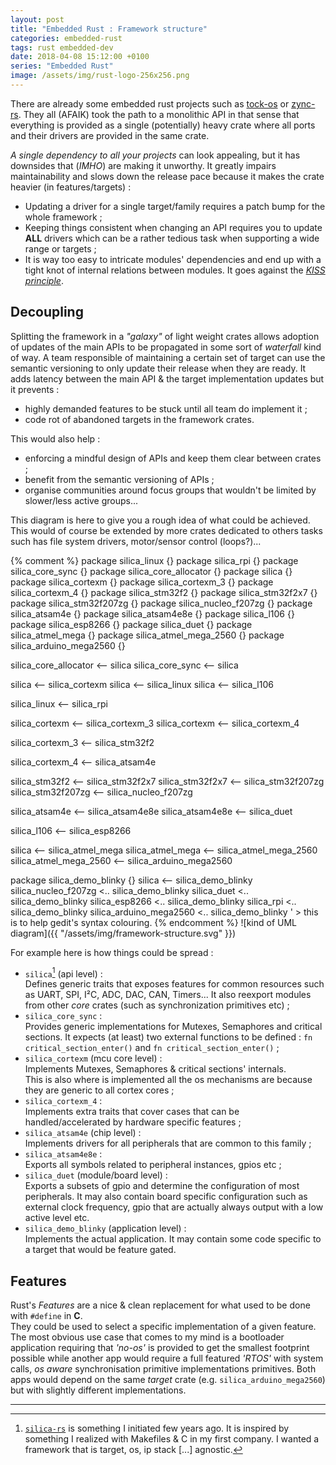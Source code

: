 ```yaml
---
layout: post
title: "Embedded Rust : Framework structure"
categories: embedded-rust
tags: rust embedded-dev
date: 2018-04-08 15:12:00 +0100
series: "Embedded Rust"
image: /assets/img/rust-logo-256x256.png
---
```

There are already some embedded rust projects such as [tock-os](https://www.tockos.org) or [zync-rs](https://zinc.rs/). They all (AFAIK) took the path to a monolithic API in that sense that everything is provided as a single (potentially) heavy crate where all ports and their drivers are provided in the same crate.

*A single dependency to all your projects* can look appealing, but it has downsides that (*IMHO*) are making it unworthy. It greatly impairs maintainability and slows down the release pace because it makes the crate heavier (in features/targets) :
- Updating a driver for a single target/family requires a patch bump for the whole framework ;
- Keeping things consistent when changing an API requires you to update **ALL** drivers which can be a rather tedious task when supporting a wide range or targets ;
- It is way too easy to intricate modules' dependencies and end up with a tight knot of internal relations between modules. It goes against the [*KISS principle*](https://en.wikipedia.org/wiki/KISS_principle).

## Decoupling

Splitting the framework in a *"galaxy"* of light weight crates allows adoption of updates of the main APIs to be propagated in some sort of *waterfall* kind of way. A team responsible of maintaining a certain set of target can use the semantic versioning to only update their release when they are ready. It adds latency between the main API & the target implementation updates but it prevents :
- highly demanded features to be stuck until all team do implement it ;
- code rot of abandoned targets in the framework crates.

This would also help :
- enforcing a mindful design of APIs and keep them clear between crates ;
- benefit from the semantic versioning of APIs ;
- organise communities around focus groups that wouldn't be limited by slower/less active groups...

This diagram is here to give you a rough idea of what could be achieved. This would of course be extended by more crates dedicated to others tasks such has file system drivers, motor/sensor control (loops?)...

{% comment %}
package silica_linux {}
package silica_rpi {}
package silica_core_sync {}
package silica_core_allocator {}
package silica {}
package silica_cortexm {}
package silica_cortexm_3 {}
package silica_cortexm_4 {}
package silica_stm32f2 {}
package silica_stm32f2x7 {}
package silica_stm32f207zg {}
package silica_nucleo_f207zg {}
package silica_atsam4e {}
package silica_atsam4e8e {}
package silica_l106 {}
package silica_esp8266 {}
package silica_duet {}
package silica_atmel_mega {}
package silica_atmel_mega_2560 {}
package silica_arduino_mega2560 {}


silica_core_allocator <-- silica
silica_core_sync <-- silica

silica <-- silica_cortexm
silica <-- silica_linux
silica <-- silica_l106

silica_linux <-- silica_rpi

silica_cortexm <-- silica_cortexm_3
silica_cortexm <-- silica_cortexm_4

silica_cortexm_3 <-- silica_stm32f2

silica_cortexm_4 <-- silica_atsam4e

silica_stm32f2 <-- silica_stm32f2x7
silica_stm32f2x7 <-- silica_stm32f207zg
silica_stm32f207zg <-- silica_nucleo_f207zg

silica_atsam4e <-- silica_atsam4e8e
silica_atsam4e8e <-- silica_duet

silica_l106 <-- silica_esp8266

silica <-- silica_atmel_mega
silica_atmel_mega <-- silica_atmel_mega_2560
silica_atmel_mega_2560 <-- silica_arduino_mega2560

package silica_demo_blinky {}
silica <-- silica_demo_blinky
silica_nucleo_f207zg <.. silica_demo_blinky
silica_duet <.. silica_demo_blinky
silica_esp8266 <.. silica_demo_blinky
silica_rpi <.. silica_demo_blinky
silica_arduino_mega2560 <.. silica_demo_blinky
' > this is to help gedit's syntax colouring.
{% endcomment %}
![kind of UML diagram]({{ "/assets/img/framework-structure.svg" }})

For example here is how things could be spread :
- `silica`[^1] (api level) :  
  Defines generic traits that exposes features for common resources such as UART, SPI, I²C, ADC, DAC, CAN, Timers...
  It also reexport modules from other *core* crates (such as synchronization primitives etc) ;
- `silica_core_sync` :  
  Provides generic implementations for Mutexes, Semaphores and critical sections. It expects (at least) two external functions to be defined : `fn critical_section_enter()` and `fn critical_section_enter()` ;
- `silica_cortexm` (mcu core level) :  
  Implements Mutexes, Semaphores & critical sections' internals.  
  This is also where is implemented all the os mechanisms are because they are generic to all cortex cores ;
- `silica_cortexm_4` :  
  Implements extra traits that cover cases that can be handled/accelerated by hardware specific features ;
- `silica_atsam4e` (chip level) :  
  Implements drivers for all peripherals that are common to this family ;
- `silica_atsam4e8e` :  
  Exports all symbols related to peripheral instances, gpios etc ;
- `silica_duet` (module/board level) :  
  Exports a subsets of gpio and determine the configuration of most peripherals. It may also contain board specific configuration such as external clock frequency, gpio that are actually always output with a low active level etc.
- `silica_demo_blinky` (application level) :  
  Implements the actual application. It may contain some code specific to a target that would be feature gated.

## Features

Rust's *Features* are a nice & clean replacement for what used to be done with `#define` in **C**.  
They could be used to select a specific implementation of a given feature.  
The most obvious use case that comes to my mind is a bootloader application requiring that *'no-os'* is provided to get the smallest footprint possible while another app would require a full featured *'RTOS'* with system calls, *os aware* synchronisation primitive implementations primitives. Both apps would depend on the same *target* crate (e.g. `silica_arduino_mega2560`) but with slightly different implementations.

---

[^1]:
    [`silica-rs`](http://github.com/silica-rs) is something I initiated few years ago. It is inspired by something I realized with Makefiles & C in my first company. I wanted a framework that is target, os, ip stack [...] agnostic.

